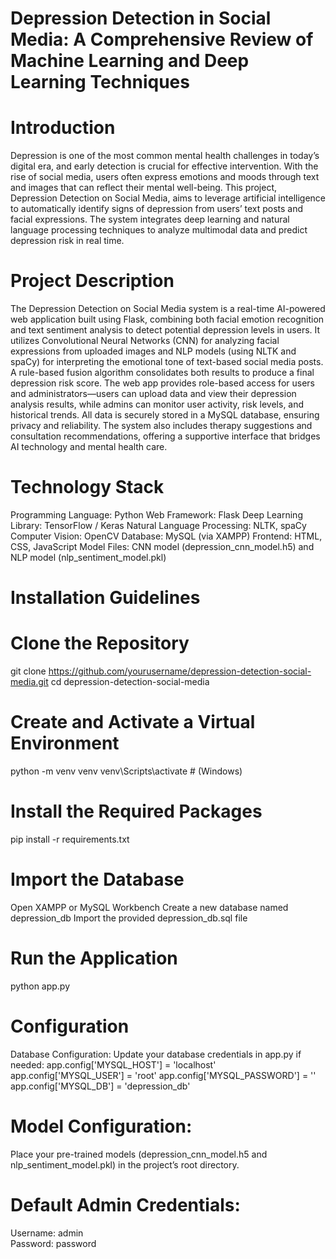 # Depression Detection in Social Media: A Comprehensive Review of Machine Learning and Deep Learning Techniques
# Introduction
Depression is one of the most common mental health challenges in today’s digital era, and early detection is crucial for effective intervention. With the rise of social media, users often express emotions and moods through text and images that can reflect their mental well-being. This project, Depression Detection on Social Media, aims to leverage artificial intelligence to automatically identify signs of depression from users’ text posts and facial expressions. The system integrates deep learning and natural language processing techniques to analyze multimodal data and predict depression risk in real time.
# Project Description
The Depression Detection on Social Media system is a real-time AI-powered web application built using Flask, combining both facial emotion recognition and text sentiment analysis to detect potential depression levels in users. It utilizes Convolutional Neural Networks (CNN) for analyzing facial expressions from uploaded images and NLP models (using NLTK and spaCy) for interpreting the emotional tone of text-based social media posts. A rule-based fusion algorithm consolidates both results to produce a final depression risk score. The web app provides role-based access for users and administrators—users can upload data and view their depression analysis results, while admins can monitor user activity, risk levels, and historical trends. All data is securely stored in a MySQL database, ensuring privacy and reliability. The system also includes therapy suggestions and consultation recommendations, offering a supportive interface that bridges AI technology and mental health care.
# Technology Stack
Programming Language: Python
Web Framework: Flask
Deep Learning Library: TensorFlow / Keras
Natural Language Processing: NLTK, spaCy
Computer Vision: OpenCV
Database: MySQL (via XAMPP)
Frontend: HTML, CSS, JavaScript
Model Files: CNN model (depression_cnn_model.h5) and NLP model (nlp_sentiment_model.pkl)
# Installation Guidelines
# Clone the Repository
git clone https://github.com/yourusername/depression-detection-social-media.git
cd depression-detection-social-media
# Create and Activate a Virtual Environment
python -m venv venv
venv\Scripts\activate  # (Windows)
# Install the Required Packages
pip install -r requirements.txt
# Import the Database
Open XAMPP or MySQL Workbench
Create a new database named depression_db
Import the provided depression_db.sql file
# Run the Application
python app.py
# Configuration
Database Configuration:
Update your database credentials in app.py if needed:
app.config['MYSQL_HOST'] = 'localhost'
app.config['MYSQL_USER'] = 'root'
app.config['MYSQL_PASSWORD'] = ''
app.config['MYSQL_DB'] = 'depression_db'
# Model Configuration:
Place your pre-trained models (depression_cnn_model.h5 and nlp_sentiment_model.pkl) in the project’s root directory.
# Default Admin Credentials:
Username: admin  
Password: password
